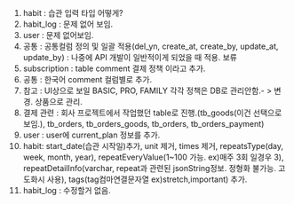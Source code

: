1. habit : 습관 입력 타입 어떻게?
2. habit_log : 문제 없어 보임.
3. user : 문제 없어보임.
4. 공통 : 공통컬럼 정의 및 일괄 적용(del_yn, create_at, create_by, update_at, update_by) : 나중에 API 개발이 일반적이게 되었을 때 적용. 보류
5. subscription : table comment 결제 정책 이라고 추가.
6. 공통 : 한국어 comment 컬럼별로 추가.
7. 참고 : UI상으로 보일 BASIC, PRO, FAMILY 각각 정책은 DB로 관리안함.- > 변경. 상품으로 관리.
8. 결제 관련 : 회사 프로젝트에서 작업했던 table로 진행.(tb_goods(이건 선택으로 보임.), tb_orders, tb_orders_goods, tb_orders, tb_orders_payment)
9. user : user에 current_plan 정보를 추가.
10. habit: start_date(습관 시작일)추가, unit 제거, times 제거, repeatsType(day, week, month, year), repeatEveryValue(1~100 가능. ex)매주 3회 일경우 3), repeatDetailInfo(varchar, repeat과 관련된 jsonString정보. 정형화 불가능. 고도화시 사용), tags(tag컴마연결문자열 ex)stretch,important) 추가.
11. habit_log : 수정할거 없음.
